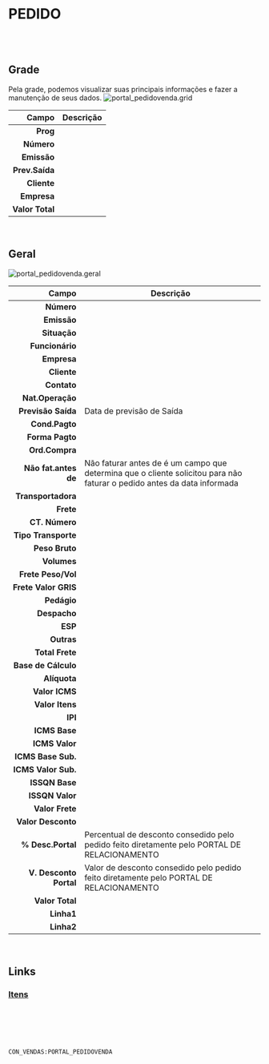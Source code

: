 # PEDIDO
<br>
<br>

## Grade
Pela grade, podemos visualizar suas principais informações e fazer a manutenção de seus dados.
![portal_pedidovenda.grid](https://raw.githubusercontent.com/netforcews/docs-erp/master/geral/imagens/portal_pedidovenda.grid.png)

Campo | Descrição
--:|---
**Prog** | 
**Número** | 
**Emissão** | 
**Prev.Saída** | 
**Cliente** | 
**Empresa** | 
**Valor Total** | 
<br>

## Geral
![portal_pedidovenda.geral](https://raw.githubusercontent.com/netforcews/docs-erp/master/geral/imagens/portal_pedidovenda.geral.png)

Campo | Descrição
--:|---
**Número** | 
**Emissão** | 
**Situação** | 
**Funcionário** | 
**Empresa** | 
**Cliente** | 
**Contato** | 
**Nat.Operação** | 
**Previsão Saída** | Data de previsão de Saída
**Cond.Pagto** | 
**Forma Pagto** | 
**Ord.Compra** | 
**Não fat.antes de** | Não faturar antes de é um campo que determina que o cliente solicitou para não faturar o pedido antes da data informada
**Transportadora** | 
**Frete** | 
**CT. Número** | 
**Tipo Transporte** | 
**Peso Bruto** | 
**Volumes** | 
**Frete Peso/Vol** | 
**Frete Valor GRIS** | 
**Pedágio** | 
**Despacho** | 
**ESP** | 
**Outras** | 
**Total Frete** | 
**Base de Cálculo** | 
**Alíquota** | 
**Valor ICMS** | 
**Valor Itens** | 
**IPI** | 
**ICMS Base** | 
**ICMS Valor** | 
**ICMS Base Sub.** | 
**ICMS Valor Sub.** | 
**ISSQN Base** | 
**ISSQN Valor** | 
**Valor Frete** | 
**Valor Desconto** | 
**% Desc.Portal** | Percentual de desconto consedido pelo pedido feito diretamente pelo PORTAL DE RELACIONAMENTO
**V. Desconto Portal** | Valor de desconto consedido pelo pedido feito diretamente pelo PORTAL DE RELACIONAMENTO
**Valor Total** | 
**Linha1** | 
**Linha2** | 
<br>

## Links
### [Itens](/geral/portal_pedidoitem.md)
<br>
<br>
<br>
<br>

```CON_VENDAS:PORTAL_PEDIDOVENDA```
